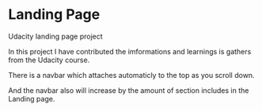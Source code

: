 # Landing Page
Udacity landing page project

In this project I have contributed the imformations and learnings is gathers from the Udacity course.

There is a navbar which attaches automaticly to the top as you scroll down.

And the navbar also will increase by the amount of section includes in the Landing page.